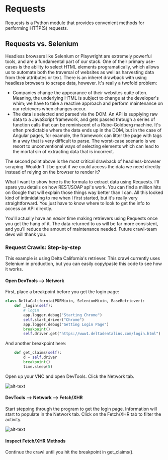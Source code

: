 # Requests
Requests is a Python module that provides convenient methods for performing HTTP(S) requests. 
## Requests vs. Selenium
Headless browsers like Selenium or Playwright are extremely powerful tools, and are a fundamental part of our stack. One of their primary use-cases is the ability to select HTML elements programatically, which allows us to automate both the traversal of websites as well as harvesting data from their attributes or text. 
There is an inheret drawback with using headless browsers to scrape data, however. It's really a twofold problem:
+ Companies change the appearance of their websites quite often. Meaning, the underlying HTML is subject to change at the developer's whim; we have to take a reactive approach and perform maintenance on our retrievers when changes occur. 
+ The data is selected and parsed via the DOM. An API is supplying raw data to a JavaScript framework, and gets passed through a series of function calls that can be reminiscent of a Rube-Goldberg machine. It's often predictable where the data ends up in the DOM, but in the case of Angular pages, for example, the framework can litter the page with tags in a way that is very difficult to parse. The worst-case scenario is we resort to unconventional ways of selecting elements which can lead to the mortal sin of extracting data that is incorrect. 

The second point above is the most critical drawback of headless-browser scraping. Wouldn't it be great if we could access the data we need directly instead of relying on the browser to render it? 

What I want to show here is the formula to extract data using Requests. I'll spare you details on how REST/SOAP api's work. You can find a million hits on Google that will explain those things way better than I can. All this looked kind of intimidating to me when I first started, but it's really very straightforward. You just have to know where to look to get the info to access an API directly. 

You'll actually have an *easier* time making retrievers using Requests once you get the hang of it. The data returned to us will be far more consistent, and you'll reduce the amount of maintenance needed. Future crawl-team devs will thank you.

### Request Crawls: Step-by-step
This example is using Delta California's retriever. This crawl currently uses Selenium in production, but you can easily copy/paste this code to see how it works. 

#### Open DevTools --> Network
First, place a breakpoint before you get the login page:
```python
class DeltaCalifornia(PDFMixin, SeleniumMixin, BaseRetriever):
    def _login(self):
        # login
        app.logger.debug("Starting Chrome")
        self.start_driver("Chrome")
        app.logger.debug("Getting Login Page")
        breakpoint()
        self.driver.get("https://www1.deltadentalins.com/login.html")
```
And another breakpoint here:
```python
    def get_claims(self):
        d = self.driver
        breakpoint()
        time.sleep(5)
```
Open up your VNC and open DevTools. Click the Network tab. 

![alt-text](https://github.com/LakeEriePartners/stream/docs/crawl_docs/requests/imgs/breakpoint-login.png)

#### DevTools --> Network --> Fetch/XHR
Start stepping through the program to get the login page. Information will start to populate in the Network tab. Click on the Fetch/XHR tab to filter the activity. 

![alt-text](https://github.com/LakeEriePartners/stream/docs/crawl_docs/requests/imgs/script-xhr.png)

#### Inspect Fetch/XHR Methods
Continue the crawl until you hit the breakpoint in get_claims(). 
